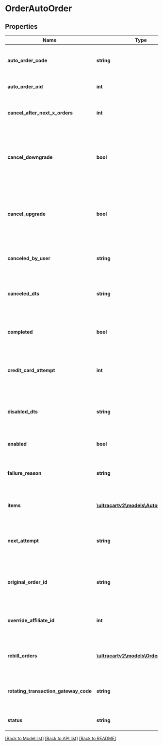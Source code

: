 # OrderAutoOrder

## Properties
Name | Type | Description | Notes
------------ | ------------- | ------------- | -------------
**auto_order_code** | **string** | Unique code assigned to this auto order | [optional] 
**auto_order_oid** | **int** | Auto order object identifier | [optional] 
**cancel_after_next_x_orders** | **int** | Cancel this auto order after X additional rebills | [optional] 
**cancel_downgrade** | **bool** | True if the auto order was canceled because the customer purchased a downgrade item | [optional] 
**cancel_upgrade** | **bool** | True if the auto order was canceled because the customer purchased an upgrade item | [optional] 
**canceled_by_user** | **string** | The user that canceled the auto order | [optional] 
**canceled_dts** | **string** | The date/time that the auto order was canceled | [optional] 
**completed** | **bool** | True if the auto order ran successfully to completion | [optional] 
**credit_card_attempt** | **int** | The number of credit card attempts that have taken place | [optional] 
**disabled_dts** | **string** | The date/time the auto order was disabled due to failed rebills | [optional] 
**enabled** | **bool** | True if this auto order is enabled | [optional] 
**failure_reason** | **string** | The reason this auto order failed during the last rebill attempt | [optional] 
**items** | [**\ultracartv2\models\AutoOrderItem[]**](AutoOrderItem.md) | The items that are setup to rebill | [optional] 
**next_attempt** | **string** | The next time that the auto order will be attempted for processing | [optional] 
**original_order_id** | **string** | The original order id that this auto order is associated with. | [optional] 
**override_affiliate_id** | **int** | Override the affiliate id given credit for rebills of this auto order | [optional] 
**rebill_orders** | [**\ultracartv2\models\Order[]**](Order.md) | Rebill orders that have taken place on this auto order | [optional] 
**rotating_transaction_gateway_code** | **string** | The RTG code associated with this order for future rebills | [optional] 
**status** | **string** | The status of the auto order | [optional] 

[[Back to Model list]](../README.md#documentation-for-models) [[Back to API list]](../README.md#documentation-for-api-endpoints) [[Back to README]](../README.md)


